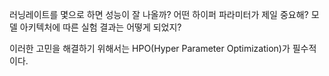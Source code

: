 
러닝레이트를 몇으로 하면 성능이 잘 나올까?
어떤 하이퍼 파라미터가 제일 중요해?
모델 아키텍처에 따른 실험 결과는 어떻게 되었지?

이러한 고민을 해결하기 위해서는 HPO(Hyper Parameter Optimization)가 필수적이다.